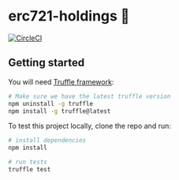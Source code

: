 # erc721-holdings 🎈

[![CircleCI](https://circleci.com/gh/runningbeta/erc721-holdings/tree/master.svg?style=svg)](https://circleci.com/gh/runningbeta/erc721-holdings/tree/master)

## Getting started

You will need [Truffle framework](http://truffleframework.com):
```bash
# Make sure we have the latest truffle version
npm uninstall -g truffle
npm install -g truffle@latest
```

To test this project locally, clone the repo and run:

```bash
# install dependencies
npm install

# run tests
truffle test
```
